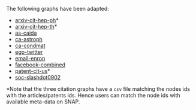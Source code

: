 The following graphs have been adapted:

- [arxiv-cit-hep-ph](https://snap.stanford.edu/data/cit-HepPh.html)*
- [arxiv-cit-hep-th](https://snap.stanford.edu/data/cit-HepTh.html)*
- [as-caida](https://snap.stanford.edu/data/as-caida.html)
- [ca-astroph](https://snap.stanford.edu/data/ca-AstroPh.html)
- [ca-condmat](https://snap.stanford.edu/data/ca-CondMat.html)
- [ego-twitter](https://snap.stanford.edu/data/egonets-Twitter.html)
- [email-enron](https://snap.stanford.edu/data/email-Enron.html)
- [facebook-combined](https://snap.stanford.edu/data/egonets-Facebook.html)
- [patent-cit-us](https://snap.stanford.edu/data/cit-Patents.html)*
- [soc-slashdot0902](https://snap.stanford.edu/data/soc-Slashdot0902.html)

*Note that the three citation graphs have a `csv` file matching the nodes ids with the articles/patents ids. Hence users can match the node ids with available meta-data on SNAP.
